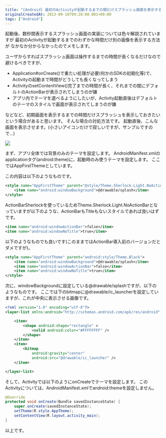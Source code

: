 ```yaml
---
title: "[Android] 最初のActivityが起動するまでの間だけスプラッシュ画面を表示する方法"
originalCreatedAt: 2013-09-16T09:28:00.001+09:00
tags: ["Android"]
---
```

起動後、数秒間表示するスプラッシュ画面の実装については色々解説されていますが
最初のActivityが起動するまでのわずかな時間だけ別の画像を表示する方法が
なかなか分からなかったのでメモします。
<!--more-->
ユーザからすればスプラッシュ画面は操作するまでの時間が長くなるだけなので避けるべきですが、

- Application#onCreate()で重たい処理が必要(何かのSDKの初期化等)で、Activityの起動まで時間がどうしても長くなってしまう
- ActivityのsetContentView()完了までの時間が長く、それまでの間にデフォルトのActionBarが表示されてしまうのが嫌
- アプリ内でテーマを選べるようにしたいが、Activity起動直後はデフォルトのテーマのスタイルで画面が表示されてしまうのが嫌

などなど、初期画面を表示するまでの時間だけスプラッシュを表示しておきたいという場合があると思います。 そんな場合の対処方法です。
起動直後、こんな画面を表示させます。(小さいアイコンだけで寂しいですが、サンプルですので…)

[![](http://2.bp.blogspot.com/-aRkJwtQO5rA/UjZPi9S8z0I/AAAAAAAALuk/6T103jFwM4c/s320/device-2013-09-16-092228.png)](http://2.bp.blogspot.com/-aRkJwtQO5rA/UjZPi9S8z0I/AAAAAAAALuk/6T103jFwM4c/s1600/device-2013-09-16-092228.png)

まず、アプリ全体では背景のみのテーマを設定します。
AndroidManifest.xmlのapplicationタグ(android:theme)に、起動時のみ使うテーマを設定します。
ここではAppFirstThemeとしています。

この内容は以下のようなものです。

```xml
<style name="AppFirstTheme" parent="@style/Theme.Sherlock.Light.NoActionBar">
    <item name="android:windowBackground">@drawable/splash</item>
</style>
```

ActionBarSherlockを使っているためTheme.Sherlock.Light.NoActionBarとなっていますが以下のような、ActionBarもTitleもないスタイルであれば良いはずです。

```xml
<item name="android:windowActionBar">false</item>
<item name="android:windowNoTitle">true</item>
```

以下のようなものでも良いです(このままではActionBar導入前のバージョンだとダメですが)。

```xml
<style name="AppFirstTheme" parent="android:style/Theme.Black">
    <item name="android:windowBackground">@drawable/splash</item>
    <item name="android:windowActionBar">false</item>
    <item name="android:windowNoTitle">true</item>
</style>
```

次に、windowBackgroundに設定している@drawable/splashですが、以下のようなものです。
ここでは下のbitmapに@drawable/ic\_launcherを設定していますが、これが中央に表示させる画像です。

```xml
<?xml version="1.0" encoding="utf-8"?>
<layer-list xmlns:android="http://schemas.android.com/apk/res/android" >

    <item>
        <shape android:shape="rectangle" >
            <solid android:color="#FFFFFFFF" />
        </shape>
    </item>
    <item>
        <bitmap
            android:gravity="center"
            android:src="@drawable/ic_launcher" />
    </item>

</layer-list>
```

そして、Activityでは以下のようにonCreateでテーマを設定します。
このActivityについては、AndroidManifest.xmlでandroid:themeを設定しません。

```java
@Override
protected void onCreate(Bundle savedInstanceState) {
    super.onCreate(savedInstanceState);
    setTheme(R.style.AppTheme);
    setContentView(R.layout.activity_main);
}
```

以上です。
